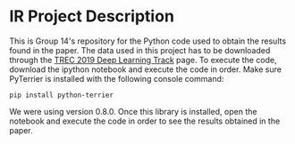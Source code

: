 # IR Project Description

This is Group 14's repository for the Python code used to obtain the results found in the paper. The data used in this project has to be downloaded through the [TREC 2019 Deep Learning Track](https://microsoft.github.io/msmarco/TREC-Deep-Learning-2019.html) page. To execute the code, download the ipython notebook and execute the code in order. Make sure PyTerrier is installed with the following console command:

``
pip install python-terrier
``

We were using version 0.8.0. Once this library is installed, open the notebook and execute the code in order to see the results obtained in the paper.
